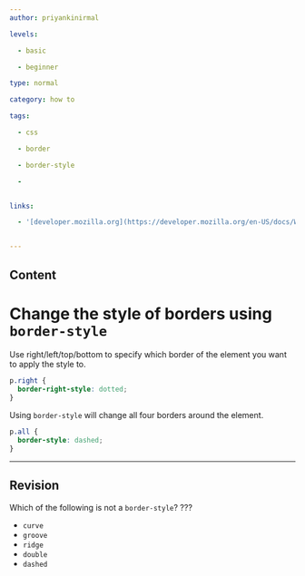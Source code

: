 ```yaml
---
author: priyankinirmal

levels:

  - basic

  - beginner

type: normal

category: how to

tags:

  - css

  - border

  - border-style

  - 


links:

  - '[developer.mozilla.org](https://developer.mozilla.org/en-US/docs/Web/CSS/border-style){website}'


---
```

## Content
# Change the style of borders using `border-style`

Use right/left/top/bottom to specify which border of the element you want to apply the style to.
```css
p.right {
  border-right-style: dotted;
}
```
Using `border-style` will change all four borders around the element.
```css
p.all {
  border-style: dashed;
}
```

---
## Revision

Which of the following is not a `border-style`? ???

* `curve`
* `groove`
* `ridge`
* `double`
* `dashed`

